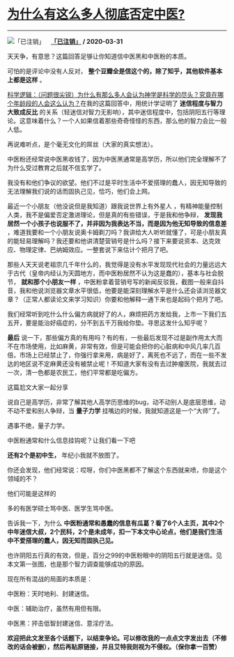 # [为什么有这么多人彻底否定中医?](https://www.zhihu.com/answer/1116865420)

--------------------------------------------------------------

![「已注销」](https://pic4.zhimg.com/da8e974dc.jpg?source=1940ef5c "「已注销」")&emsp;**[「已注销」](https://www.zhihu.com/people/shi-yong-zhu-yi-64) / 2020-03-31**

天天争，有意思？这篇回答足够让你知道信中医黑和中医粉的本质。

可怕的是评论中没有人反对， **整个豆瓣全是信这个的，除了知乎，其他软件基本上都是这样** 。

[科学逻辑：（问题很尖锐）为什么有那么多人会认为神学是科学的尽头？究竟在哪个年龄段的人会这么认为？](https://www.zhihu.com/answer/1090006204)在我的这篇回答中，用统计学证明了 **迷信程度与智力大致成反比** 的关系（轻迷信对智力无影响），其中迷信程度中，包括阴阳五行等理论。这意味着什么？一个人如果信着那些奇奇怪怪的东西，那么他的智力会比一般人低。

再说难听点，是个毫无文化的屌丝（大家的真实想法）。

中医粉还经常说中医黑收钱了，因为中医黑通常是高学历，所以他们完全理解不了为什么受过教育之后就不信玄学了。

我没有和他们争议的欲望。他们不过是平时生活中不爱搭理的蠢人，因无知导致的无法理解我们说的话而固执己见，恰巧，他们会上网。

最近一个小朋友（他没说但是我知道）跟我说世界上有外星人 ，有精神能量控制人类，我不是偏爱否定激进理论，但是真的有些错误，于是我和他争辩， **发现我居然一个小孩子也说服不了，并非因为我表达不当，而是因为他无知导致的信息差** ，难道我要和一个小朋友说奥卡姆剃刀吗？我讲给大人听听就懂了，可是小朋友真的能轻易理解吗？我还要和他讲清楚营销号是什么吗？接下来要说资本、达克效应、物理定律、巴纳姆效应。一整套说下来估计个把月了吧。

那些人天天说老祖宗几千年什么的，我觉得是没有水平发现现代社会的力量远远大于古代（皇帝内经认为天圆地方，而中医粉居然不认为这是蠢的），基本与社会脱节， **就和那个小朋友一样** ，中医粉拿着营销号写的新闻反驳我，截图一般来自抖音，我和他说浏览器文章水平很低，他要是能深刻理解水平是什么还会读浏览器文章？（正常人都读论文来学习知识）你要和他解释一通下来也是起码个把月了吧。

我们经常听到吃什么什么偏方病就好了的人，麻烦把药方发给我，上市一下我们五五开，要是能治好癌症的，分不到五千万我给你垫。寻思这发什么知乎呢？

 **最后** 说一下，那些偏方真的有用吗？有的有，一些最后发现不过是副作用太大而不在市场使用，比如麻黄，非常有效，但是可能会把你的心脏病和中风几率几百倍，市场上已经禁止了，你强行拿来用，病是好了，离死也不远了，而在一些不发达的地区说不定麻黄还没有被禁止呢！不知道大家有没有去过肿瘤医院，我就去过一次，清一色都是农民工，他们平常都是吃偏方。

这篇尬文大家一起分享



说自己是高学历，非常了解其他人高学历思维的bug，动不动别人是底层思维，动不动不爱和别人争辩，当 **量子力学** 挂嘴边的时候，我就知道这是一个“大师”了。

遇事不绝，量子力学。

中医粉通常和什么信息挂钩呢？让我们看一下吧




 **还有2个是初中生，** 年纪小我就不放图了。

你还会发现，他们经常说：哎呀，你们中医黑都不了解这个东西就来喷，你是这个领域的不？

他们可能是这样的

多的有医学硕士骂中医、医学生骂中医。

告诉我一下，为什么 **中医粉通常和愚蠢的信息有瓜葛？看了6个人主页，其中2个中年迷信大叔，2个民科，2个是未成年，扣一下本文中心论点，他们是我们生活中不爱搭理的蠢人，因无知而固执己见。** 

也许阴阳五行真的有效，但是，百分之99的中医粉眼中的阴阳五行就是迷信。见本文第一张图，也是那个智力调查能够成功的原因。

现在所有混战的局面的本质是：

中医粉：天时地利、封建迷信。

中医：辅助治疗，虽然有用但有限。

中医黑：抨击低智封建迷信、意淫疗法。

 **欢迎把此文发至各个话题下，以结束争论。可以修改我的一点点文字发出去（不修改的话会被删），然后再贴原链接，并且艾特我则视为不侵权。（保你拿一百赞）** 

